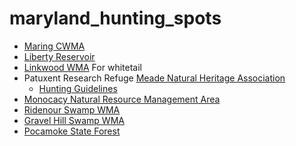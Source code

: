 # maryland_hunting_spots
- [Maring CWMA](https://dnr.maryland.gov/wildlife/Pages/publiclands/central/maring.aspx)
- [Liberty Reservoir](https://dnr.maryland.gov/wildlife/Pages/publiclands/central/liberty.aspx)
- [Linkwood WMA](https://dnr.maryland.gov/wildlife/Pages/publiclands/eastern/linkwood.aspx) For whitetail
- Patuxent Research Refuge [Meade Natural Heritage Association](http://www.mnha.net/)
    * [Hunting Guidelines](https://www.fws.gov/uploadedFiles/PRR%20Hunting%20Guidelines%202019-2020%20Final%207.9.19.pdf)
- [Monocacy Natural Resource Management Area](https://dnr.maryland.gov/publiclands/Pages/western/monocacy.aspx)
- [Ridenour Swamp WMA](https://dnr.maryland.gov/wildlife/Pages/publiclands/western/ridenourswamp.aspx)
- [Gravel Hill Swamp WMA](https://dnr.maryland.gov/wildlife/Pages/publiclands/western/gravelhillswamp.aspx)
- [Pocamoke State Forest](https://dnr.maryland.gov/forests/Pages/publiclands/eastern_pocomokeforest.aspx)
